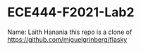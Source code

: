 # ECE444-F2021-Lab2
Name: Laith Hanania
this repo is a clone of https://github.com/miguelgrinberg/flasky
